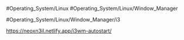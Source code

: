 #Operating_System/Linux #Operating_System/Linux/Window_Manager 

#Operating_System/Linux/Window_Manager/i3

https://neoxn3il.netlify.app/i3wm-autostart/
